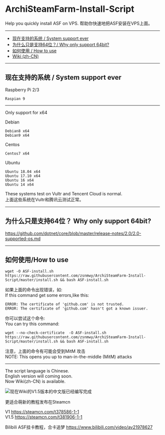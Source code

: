 # ArchiSteamFarm-Install-Script
Help you quickly install ASF on VPS. 帮助你快速地把ASF安装在VPS上面。

---
- [现在支持的系统 / System support ever](#%E7%8E%B0%E5%9C%A8%E6%94%AF%E6%8C%81%E7%9A%84%E7%B3%BB%E7%BB%9F--system-support-ever)
- [为什么只是支持64位？/ Why only support 64bit?](#%E4%B8%BA%E4%BB%80%E4%B9%88%E5%8F%AA%E6%98%AF%E6%94%AF%E6%8C%8164%E4%BD%8D-why-only-support-64bit)
- [如何使用 / How to use](#%E5%A6%82%E4%BD%95%E4%BD%BF%E7%94%A8how-to-use)
- [Wiki (zh-CN)](https://github.com/zsnmwy/ArchiSteamFarm-Install-Script/wiki)
---

## 现在支持的系统 / System support ever

Raspberry Pi 2/3
```
Raspian 9
```
---

Only support for x64

Debian

    Debian8 x64
    Debian9 x64

Centos

    Centos7 x64

Ubuntu

    Ubuntu 18.04 x64
    Ubuntu 17.10 x64
    Ubuntu 16 x64
    Ubuntu 14 x64

These systems test on Vultr and Tencent Cloud is normal.  
上面这些系统在Vultr和腾讯云测试正常。

---

## 为什么只是支持64位？ Why only support 64bit?

https://github.com/dotnet/core/blob/master/release-notes/2.0/2.0-supported-os.md

---

## 如何使用/How to use

```shell
wget -O ASF-install.sh https://raw.githubusercontent.com/zsnmwy/ArchiSteamFarm-Install-Script/master/install.sh && bash ASF-install.sh
```
如果上面的命令出现错误，如:  
If this command get some errors,like this: 
```
ERROR: The certificate of 'github.com' is not trusted.
ERROR: The certificate of 'github.com' hasn't got a known issuer.
```
你可以尝试这个命令:  
You can try this command:
```
wget --no-check-certificate  -O ASF-install.sh https://raw.githubusercontent.com/zsnmwy/ArchiSteamFarm-Install-Script/master/install.sh && bash ASF-install.sh
```
注意，上面的命令有可能会受到MitM 攻击  
NOTE: This opens you up to man-in-the-middle (MitM) attacks

---

The script language is Chinese.  
English version will coming soon.   
Now Wiki(zh-CN) is available.


![现在Wiki的V1.5版本的中文版已经编写完成](https://github.com/zsnmwy/ArchiSteamFarm-Install-Script/wiki)  

更适合萌新的教程发布在Steamcn 

V1 https://steamcn.com/t378586-1-1   
V1.5 https://steamcn.com/t381906-1-1

Bilibili ASF挂卡教程，合卡追梦 https://www.bilibili.com/video/av21978627
